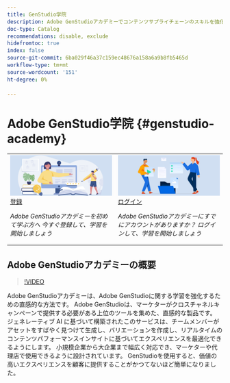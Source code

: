 ```yaml
---
title: GenStudio学院
description: Adobe GenStudioアカデミーでコンテンツサプライチェーンのスキルを強化
doc-type: Catalog
recommendations: disable, exclude
hidefromtoc: true
index: false
source-git-commit: 6ba029f46a37c159ec48676a158a6a9b8fb5465d
workflow-type: tm+mt
source-wordcount: '151'
ht-degree: 0%

---
```



# Adobe GenStudio学院 {#genstudio-academy}

<table>
<tr>
  <td>
    <a href="https://learningmanager.adobe.com/accountiplogin?ipId=16970&amp;accesskey=c4988oojirhb5">
      <img alt="Adobe GenStudioアカデミーに登録" src="/help/assets/card-create-assets.png" />
    </a>
    <div>
      <a href="https://learningmanager.adobe.com/accountiplogin?ipId=16970&amp;accesskey=c4988oojirhb5">
    登録
    </a>
    </div>
    <p>
    <em>Adobe GenStudioアカデミーを初めて学ぶ方へ 今すぐ登録して、学習を開始しましょう </em>
    <p>
  </td>
  <td>
    <a href="https://genstudioacademy.adobelearningmanager.com/">
    <img alt="Adobe GenStudioアカデミーにログインします" src="/help/assets/card-manage-content.png" />
    </a>
    <div>
    <a href="https://genstudioacademy.adobelearningmanager.com/">
    ログイン
    </a>
    </div>
    <p>
    <em>Adobe GenStudioアカデミーにすでにアカウントがありますか？ ログインして、学習を開始しましょう </em>
    </p>
  </td>
</tr>
</table>


## Adobe GenStudioアカデミーの概要

>[!VIDEO](https://video.tv.adobe.com/v/3434938?autoplay=true&end=replay)

Adobe GenStudioアカデミーは、Adobe GenStudioに関する学習を強化するための直感的な方法です。 Adobe GenStudioは、マーケターがクロスチャネルキャンペーンで提供する必要がある上位のツールを集めた、直感的な製品です。 ジェネレーティブ AI に基づいて構築されたこのサービスは、チームメンバーがアセットをすばやく見つけて生成し、バリエーションを作成し、リアルタイムのコンテンツパフォーマンスインサイトに基づいてエクスペリエンスを最適化できるようにします。 小規模企業から大企業まで幅広く対応でき、マーケターや代理店で使用できるように設計されています。 GenStudioを使用すると、価値の高いエクスペリエンスを顧客に提供することがかつてないほど簡単になりました。
